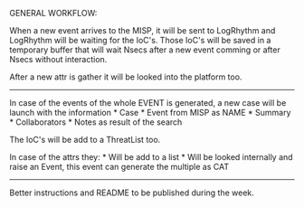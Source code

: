 GENERAL WORKFLOW:

When a new event arrives to the MISP, it will be sent to LogRhythm and LogRhythm will be waiting for the IoC's.
Those IoC's will be saved in a temporary buffer that will wait Nsecs after a new event comming or after Nsecs without
interaction.

After a new attr is gather it will be looked into the platform too.

-------------------

In case of the events of the whole EVENT is generated, a new case will be launch with the information
    * Case
    * Event from MISP as NAME
    * Summary
    * Collaborators
    * Notes as result of the search

The IoC's will be add to a ThreatList too.
    
In case of the attrs they:
    * Will be add to a list
    * Will be looked internally and raise an Event, this event can generate the multiple as CAT
    
--------------------

Better instructions and README to be published during the week.
    